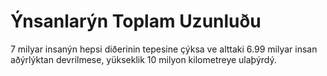 # Ýnsanlarýn Toplam Uzunluðu

7 milyar insanýn hepsi diðerinin tepesine çýksa ve alttaki 6.99 milyar insan
aðýrlýktan devrilmese, yükseklik 10 milyon kilometreye ulaþýrdý.
